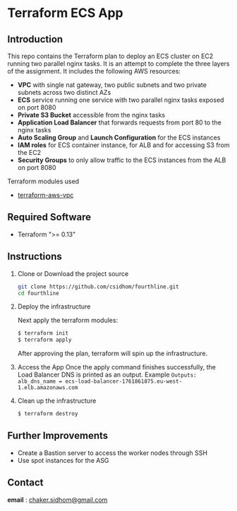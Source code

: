 
# Terraform ECS App

## Introduction

This repo contains the Terraform plan to deploy an ECS cluster on EC2 running two parallel nginx tasks.
It is an attempt to complete the three layers of the assignment. It includes the following AWS resources:

- **VPC** with single nat gateway, two public subnets and two private subnets across two distinct AZs
- **ECS** service running one service with two parallel nginx tasks exposed on port 8080
- **Private S3 Bucket** accessible from the nginx tasks
- **Application Load Balancer** that forwards requests from port 80 to the nginx tasks
- **Auto Scaling Group** and **Launch Configuration** for the ECS instances
- **IAM roles** for ECS container instance, for ALB and for accessing S3 from the EC2  
- **Security Groups** to only allow traffic to the ECS instances from the ALB on port 8080

 
Terraform modules used
 
- [terraform-aws-vpc](https://registry.terraform.io/modules/terraform-aws-modules/vpc/aws/2.54.0)

## Required Software
- Terraform ">= 0.13"

## Instructions

 1. Clone or Download the project source

	 
	``` bash
	git clone https://github.com/csidhom/fourthline.git
	cd fourthline
	```
 2. Deploy the infrastructure


    Next apply the terraform modules:
 
	 ``` bash
	 $ terraform init
	 $ terraform apply
	 ```
	 After approving the plan, terraform will spin up the infrastructure.
	  
 3. Access the App
	Once the apply command finishes successfully, the Load Balancer DNS is printed as an output. Example
        ```
        Outputs:
        alb_dns_name = ecs-load-balancer-1761861875.eu-west-1.elb.amazonaws.com
        ```

 5. Clean up the infrastructure 

       ``` bash
	   $ terraform destroy
       ```
## Further Improvements

- Create a Bastion server to access the worker nodes through SSH
- Use spot instances for the ASG

## Contact
**email** : chaker.sidhom@gmail.com
